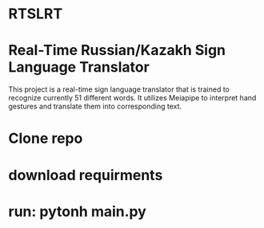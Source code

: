 # RTSLRT
# Real-Time Russian/Kazakh Sign Language Translator

This project is a real-time sign language translator that is trained to recognize currently 51 different words. It utilizes Meiapipe to interpret hand gestures and translate them into corresponding text.


# Clone repo
# download requirments
# run: pytonh main.py

